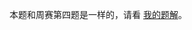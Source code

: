 本题和周赛第四题是一样的，请看 [我的题解](https://leetcode.cn/problems/longest-balanced-subarray-ii/solutions/3809924/fen-kuai-wei-hu-qian-zhui-he-pythonjavac-rt79/)。
